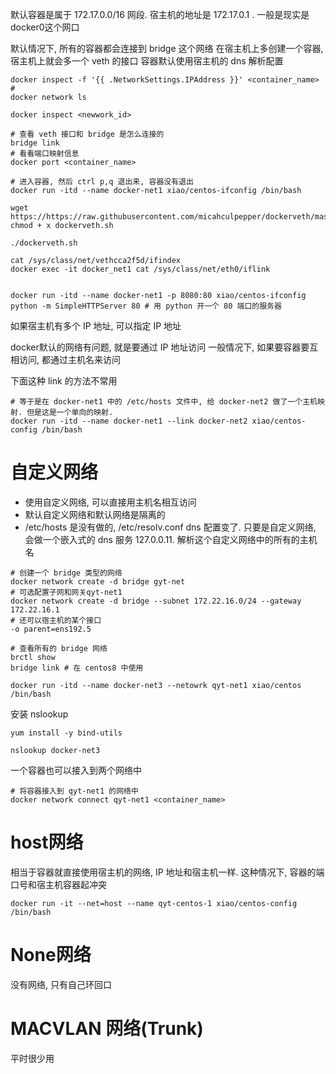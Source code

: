 
默认容器是属于 172.17.0.0/16 网段. 宿主机的地址是 172.17.0.1 . 一般是现实是 docker0这个网口

默认情况下, 所有的容器都会连接到 bridge 这个网络 
在宿主机上多创建一个容器, 宿主机上就会多一个 veth 的接口
容器默认使用宿主机的 dns 解析配置

```shell
docker inspect -f '{{ .NetworkSettings.IPAddress }}' <container_name>
# 
docker network ls

docker inspect <newwork_id> 

# 查看 veth 接口和 bridge 是怎么连接的
bridge link 
# 看看端口映射信息 
docker port <container_name> 

```


```shell
# 进入容器, 然后 ctrl p,q 退出来, 容器没有退出
docker run -itd --name docker-net1 xiao/centos-ifconfig /bin/bash 
```


```shell
wget https://https://raw.githubusercontent.com/micahculpepper/dockerveth/master/dockerveth.sh
chmod + x dockerveth.sh

./dockerveth.sh

cat /sys/class/net/vethcca2f5d/ifindex
docker exec -it docker_net1 cat /sys/class/net/eth0/iflink


```


```shell
docker run -itd --name docker-net1 -p 8080:80 xiao/centos-ifconfig python -m SimpleHTTPServer 80 # 用 python 开一个 80 端口的服务器

```
如果宿主机有多个 IP 地址, 可以指定 IP 地址

docker默认的网络有问题, 就是要通过 IP 地址访问
一般情况下, 如果要容器要互相访问, 都通过主机名来访问

下面这种 link 的方法不常用

```shell
# 等于是在 docker-net1 中的 /etc/hosts 文件中, 给 docker-net2 做了一个主机映射. 但是这是一个单向的映射. 
docker run -itd --name docker-net1 --link docker-net2 xiao/centos-config /bin/bash 
```


# 自定义网络
- 使用自定义网络, 可以直接用主机名相互访问
- 默认自定义网络和默认网络是隔离的
-  /etc/hosts 是没有做的, /etc/resolv.conf dns 配置变了. 只要是自定义网络, 会做一个嵌入式的 dns 服务 127.0.0.11. 解析这个自定义网络中的所有的主机名

```shell
# 创建一个 bridge 类型的网络
docker network create -d bridge gyt-net 
# 可选配置子网和网关qyt-net1
docker network create -d bridge --subnet 172.22.16.0/24 --gateway 172.22.16.1 
# 还可以宿主机的某个接口
-o parent=ens192.5

# 查看所有的 bridge 网络
brctl show 
bridge link # 在 centos8 中使用

docker run -itd --name docker-net3 --netowrk qyt-net1 xiao/centos /bin/bash
```

安装 nslookup
```shell
yum install -y bind-utils

nslookup docker-net3
```


一个容器也可以接入到两个网络中

```shell
# 将容器接入到 qyt-net1 的网络中 
docker network connect qyt-net1 <container_name>
```

# host网络
相当于容器就直接使用宿主机的网络, IP 地址和宿主机一样. 这种情况下, 容器的端口号和宿主机容器起冲突
```shell
docker run -it --net=host --name qyt-centos-1 xiao/centos-config /bin/bash
```

# None网络
没有网络, 只有自己环回口

# MACVLAN 网络(Trunk)
平时很少用


